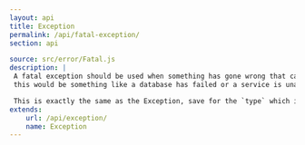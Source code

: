 ```yaml
---
layout: api
title: Exception
permalink: /api/fatal-exception/
section: api

source: src/error/Fatal.js
description: |
 A fatal exception should be used when something has gone wrong that cannot be recovered from by the user.  Normally,
 this would be something like a database has failed or a service is unavailable.

 This is exactly the same as the Exception, save for the `type` which is set to `Fatal`.  
extends:
    url: /api/exception/
    name: Exception
---
```

